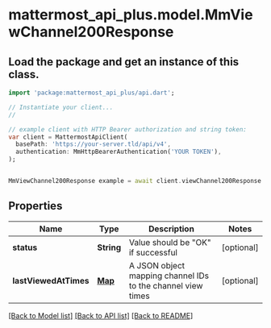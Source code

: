 # mattermost_api_plus.model.MmViewChannel200Response

## Load the package and get an instance of this class.
```dart
import 'package:mattermost_api_plus/api.dart';

// Instantiate your client...
//

// example client with HTTP Bearer authorization and string token:
var client = MattermostApiClient(
  basePath: 'https://your-server.tld/api/v4',
  authentication: MmHttpBearerAuthentication('YOUR TOKEN'),
);


MmViewChannel200Response example = await client.viewChannel200Response.FUNCTION_THAT_RETURNS_THIS_CLASS();

```

## Properties
Name | Type | Description | Notes
------------ | ------------- | ------------- | -------------
**status** | **String** | Value should be \"OK\" if successful | [optional] 
**lastViewedAtTimes** | [**Map**](.md) | A JSON object mapping channel IDs to the channel view times | [optional] 

[[Back to Model list]](../GENERATED_README.md#documentation-for-models) [[Back to API list]](../GENERATED_README.md#documentation-for-api-endpoints) [[Back to README]](../GENERATED_README.md)


